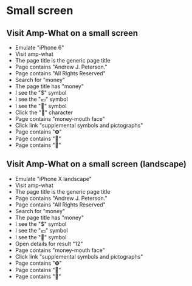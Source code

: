 # Small screen


## Visit Amp-What on a small screen

* Emulate "iPhone 6"
* Visit amp-what
* The page title is the generic page title
* Page contains "Andrew J. Peterson."
* Page contains "All Rights Reserved"
* Search for "money"
* The page title has "money"
* I see the "$" symbol
* I see the "💶" symbol
* I see the "🤑" symbol
* Click the "🤑" character
* Page contains "money-mouth face"
* Click link "supplemental symbols and pictographs"
* Page contains "🤀"
* Page contains "🤎"
* Page contains "🧶"

## Visit Amp-What on a small screen (landscape)

* Emulate "iPhone X landscape"
* Visit amp-what
* The page title is the generic page title
* Page contains "Andrew J. Peterson."
* Page contains "All Rights Reserved"
* Search for "money"
* The page title has "money"
* I see the "$" symbol
* I see the "💶" symbol
* I see the "🤑" symbol
* Open details for result "12"
* Page contains "money-mouth face"
* Click link "supplemental symbols and pictographs"
* Page contains "🤀"
* Page contains "🤎"
* Page contains "🧶"

